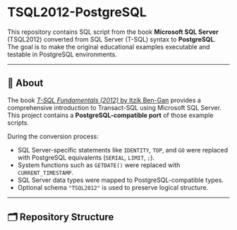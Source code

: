# TSQL2012-PostgreSQL

This repository contains SQL script from the book **Microsoft SQL Server** (TSQL2012) converted from SQL Server (T-SQL) syntax to **PostgreSQL**.  
The goal is to make the original educational examples executable and testable in PostgreSQL environments.

---

## 📘 About

The book [*T-SQL Fundamentals (2012)* by Itzik Ben-Gan](https://www.microsoftpressstore.com/store/microsoft-sql-server-2012-t-sql-fundamentals-9780735658141) provides a comprehensive introduction to Transact-SQL using Microsoft SQL Server.  
This project contains a **PostgreSQL-compatible port** of those example scripts.

During the conversion process:
- SQL Server-specific statements like `IDENTITY`, `TOP`, and `GO` were replaced with PostgreSQL equivalents (`SERIAL`, `LIMIT`, `;`).
- System functions such as `GETDATE()` were replaced with `CURRENT_TIMESTAMP`.
- SQL Server data types were mapped to PostgreSQL-compatible types.
- Optional schema `"TSQL2012"` is used to preserve logical structure.

---

## 🗂️ Repository Structure

